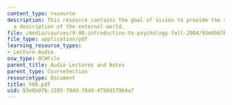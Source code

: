 ```yaml
---
content_type: resource
description: This resource contains the goal of vision to provide the students with
  a description of the external world.
file: /media/courses/9-00-introduction-to-psychology-fall-2004/93e8b07b310578dd78d44750457964a7_h06.pdf
file_type: application/pdf
learning_resource_types:
- Lecture Audio
ocw_type: OCWFile
parent_title: Audio Lectures and Notes
parent_type: CourseSection
resourcetype: Document
title: h06.pdf
uid: 93e8b07b-3105-78dd-78d4-4750457964a7
---
```

